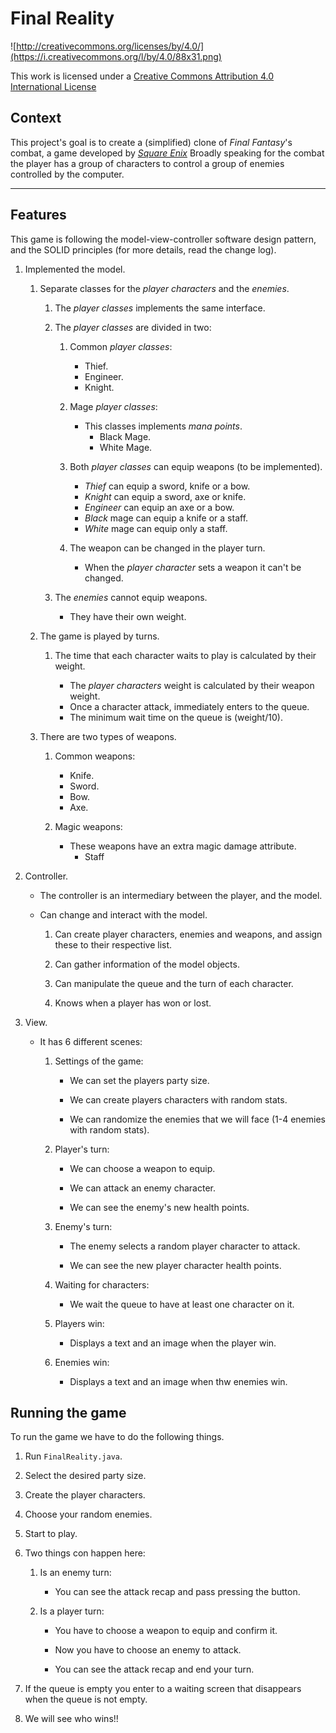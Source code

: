 Final Reality
=============

![http://creativecommons.org/licenses/by/4.0/](https://i.creativecommons.org/l/by/4.0/88x31.png)

This work is licensed under a 
[Creative Commons Attribution 4.0 International License](http://creativecommons.org/licenses/by/4.0/)

Context
-------

This project's goal is to create a (simplified) clone of _Final Fantasy_'s combat, a game developed
by [_Square Enix_](https://www.square-enix.com)
Broadly speaking for the combat the player has a group of characters to control a group of 
enemies controlled by the computer.

---

Features
-------

This game is following the model-view-controller software design pattern, and the SOLID principles (for more details, read the change log).

1. Implemented the model.  

    1. Separate classes for the _player characters_ and the _enemies_.
    
        1. The _player classes_ implements the same interface.  
        
        2. The _player classes_ are divided in two: 
        
            1. Common _player classes_:  
                * Thief.
                * Engineer.
                * Knight.
              
            2. Mage _player classes_:
            
                * This classes implements _mana points_.
                    * Black Mage.
                    * White Mage.
                
            3. Both _player classes_ can equip weapons (to be implemented).
            
                * _Thief_ can equip a sword, knife or a bow.
                * _Knight_ can equip a sword, axe or knife.
                * _Engineer_ can equip an axe or a bow.
                * _Black_ mage can equip a knife or a staff.
                * _White_ mage can equip only a staff.
                
            4. The weapon can be changed in the player turn.
                * When the _player character_ sets a weapon it can't be changed.
                
        3. The _enemies_ cannot equip weapons.
            * They have their own weight.
            
    2. The game is played by turns.
    
        1. The time that each character waits to play is calculated by their weight.
        
            * The _player characters_ weight is calculated by their weapon weight.
            * Once a character attack, immediately enters to the queue.
            * The minimum wait time on the queue is (weight/10).
            
    3. There are two types of weapons.
        1. Common weapons:
            * Knife.
            * Sword.
            * Bow.
            * Axe.
            
        2. Magic weapons:
            * These weapons have an extra magic damage attribute.
                * Staff
        
2. Controller.
    
    * The controller is an intermediary between the player, and the model.
    
    * Can change and interact with the model.
        
        1. Can create player characters, enemies and weapons, and assign these to their respective list.
        
        2. Can gather information of the model objects.
        
        3. Can manipulate the queue and the turn of each character.
        
        4. Knows when a player has won or lost.
    
    
3. View.
    
    * It has 6 different scenes:
        
        1. Settings of the game:
    
            * We can set the players party size.
            
            * We can create players characters with random stats.
    
            * We can randomize the enemies that we will face (1-4 enemies with random stats).
    
        2. Player's turn:
            
            * We can choose a weapon to equip.
            
            * We can attack an enemy character.
    
            * We can see the enemy's new health points.
    
        3. Enemy's turn:
        
            * The enemy selects a random player character to attack.
    
            * We can see the new player character health points.
    
        4. Waiting for characters:
        
            * We wait the queue to have at least one character on it.
    
        5. Players win:
            
            * Displays a text and an image when the player win.
    
        6. Enemies win:
            
            * Displays a text and an image when thw enemies win.


Running the game
----------------

To run the game we have to do the following things.

1. Run ``FinalReality.java``.

2. Select the desired party size.

3. Create the player characters.

4. Choose your random enemies.

5. Start to play.

6. Two things con happen here:
   
    1. Is an enemy turn:
   
        * You can see the attack recap and pass pressing the button.
    
    2. Is a player turn:
        
        * You have to choose a weapon to equip and confirm it.
    
        * Now you have to choose an enemy to attack.
    
        * You can see the attack recap and end your turn.
    
7. If the queue is empty you enter to a waiting screen that disappears when the queue is not empty.

8. We will see who wins!!